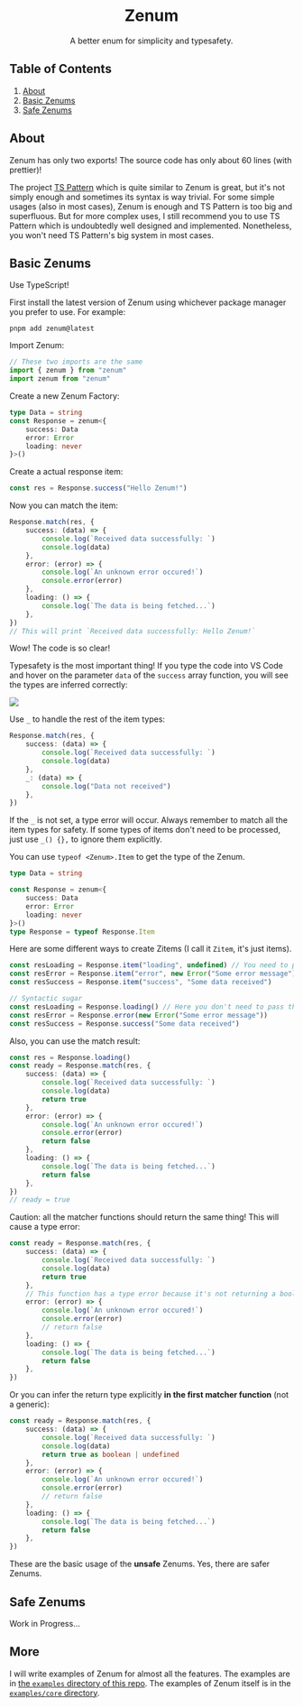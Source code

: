 <center>
<h1>Zenum</h1>

A better enum for simplicity and typesafety.

</center>

## Table of Contents

1. [About](#about)
2. [Basic Zenums](#basic-zenums)
3. [Safe Zenums](#safe-zenums)

## About

Zenum has only two exports! The source code has only about 60 lines (with prettier)!

The project [TS Pattern](https://github.com/gvergnaud/ts-pattern) which is quite similar to Zenum is great, but it's not simply enough and sometimes its syntax is way trivial. For some simple usages (also in most cases), Zenum is enough and TS Pattern is too big and superfluous. But for more complex uses, I still recommend you to use TS Pattern which is undoubtedly well designed and implemented. Nonetheless, you won't need TS Pattern's big system in most cases.

## Basic Zenums

Use TypeScript!

First install the latest version of Zenum using whichever package manager you prefer to use. For example:

```shell
pnpm add zenum@latest
```

Import Zenum:

```ts
// These two imports are the same
import { zenum } from "zenum"
import zenum from "zenum"
```

Create a new Zenum Factory:

```ts
type Data = string
const Response = zenum<{
	success: Data
	error: Error
	loading: never
}>()
```

Create a actual response item:

```ts
const res = Response.success("Hello Zenum!")
```

Now you can match the item:

```ts
Response.match(res, {
	success: (data) => {
		console.log(`Received data successfully: `)
		console.log(data)
	},
	error: (error) => {
		console.log(`An unknown error occured!`)
		console.error(error)
	},
	loading: () => {
		console.log(`The data is being fetched...`)
	},
})
// This will print `Received data successfully: Hello Zenum!`
```

Wow! The code is so clear!

Typesafety is the most important thing! If you type the code into VS Code and hover on the parameter `data` of the `success` array function, you will see the types are inferred correctly:

<img src="https://zihan.ga/images/zenum-screenshot.png">

Use `_` to handle the rest of the item types:

```ts
Response.match(res, {
	success: (data) => {
		console.log(`Received data successfully: `)
		console.log(data)
	},
	_: (data) => {
		console.log("Data not received")
	},
})
```

If the `_` is not set, a type error will occur. Always remember to match all the item types for safety. If some types of items don't need to be processed, just use `_() {},` to ignore them explicitly.

You can use `typeof <Zenum>.Item` to get the type of the Zenum.

```ts
type Data = string

const Response = zenum<{
	success: Data
	error: Error
	loading: never
}>()
type Response = typeof Response.Item
```

Here are some different ways to create Zitems (I call it `Zitem`, it's just items).

```ts
const resLoading = Response.item("loading", undefined) // You need to pass an undefined explicitly!
const resError = Response.item("error", new Error("Some error message"))
const resSuccess = Response.item("success", "Some data received")

// Syntactic sugar
const resLoading = Response.loading() // Here you don't need to pass the undefined.
const resError = Response.error(new Error("Some error message"))
const resSuccess = Response.success("Some data received")
```

Also, you can use the match result:

```ts
const res = Response.loading()
const ready = Response.match(res, {
	success: (data) => {
		console.log(`Received data successfully: `)
		console.log(data)
		return true
	},
	error: (error) => {
		console.log(`An unknown error occured!`)
		console.error(error)
		return false
	},
	loading: () => {
		console.log(`The data is being fetched...`)
		return false
	},
})
// ready = true
```

Caution: all the matcher functions should return the same thing! This will cause a type error:

```ts
const ready = Response.match(res, {
	success: (data) => {
		console.log(`Received data successfully: `)
		console.log(data)
		return true
	},
	// This function has a type error because it's not returning a boolean
	error: (error) => {
		console.log(`An unknown error occured!`)
		console.error(error)
		// return false
	},
	loading: () => {
		console.log(`The data is being fetched...`)
		return false
	},
})
```

Or you can infer the return type explicitly **in the first matcher function** (not a generic):

```ts
const ready = Response.match(res, {
	success: (data) => {
		console.log(`Received data successfully: `)
		console.log(data)
		return true as boolean | undefined
	},
	error: (error) => {
		console.log(`An unknown error occured!`)
		console.error(error)
		// return false
	},
	loading: () => {
		console.log(`The data is being fetched...`)
		return false
	},
})
```

These are the basic usage of the **unsafe** Zenums. Yes, there are safer Zenums.

## Safe Zenums

Work in Progress...

## More

I will write examples of Zenum for almost all the features. The examples are in [the `examples` directory of this repo](https://github.com/zihan-ch/zenum/tree/main/examples). The examples of Zenum itself is in the [`examples/core` directory](https://github.com/zihan-ch/zenum/tree/main/examples/core). 